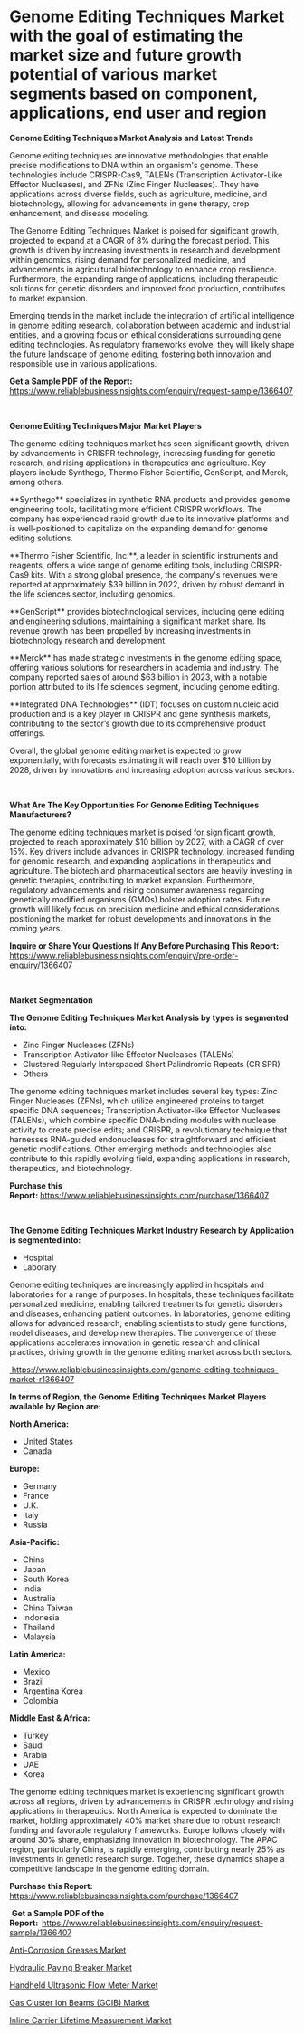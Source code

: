 <p><h1>Genome Editing Techniques Market with the goal of estimating the market size and future growth potential of various market segments based on component, applications, end user and region</h1></p><p><strong>Genome Editing Techniques Market Analysis and Latest Trends</strong></p>
<p><p>Genome editing techniques are innovative methodologies that enable precise modifications to DNA within an organism's genome. These technologies include CRISPR-Cas9, TALENs (Transcription Activator-Like Effector Nucleases), and ZFNs (Zinc Finger Nucleases). They have applications across diverse fields, such as agriculture, medicine, and biotechnology, allowing for advancements in gene therapy, crop enhancement, and disease modeling.</p><p>The Genome Editing Techniques Market is poised for significant growth, projected to expand at a CAGR of 8% during the forecast period. This growth is driven by increasing investments in research and development within genomics, rising demand for personalized medicine, and advancements in agricultural biotechnology to enhance crop resilience. Furthermore, the expanding range of applications, including therapeutic solutions for genetic disorders and improved food production, contributes to market expansion.</p><p>Emerging trends in the market include the integration of artificial intelligence in genome editing research, collaboration between academic and industrial entities, and a growing focus on ethical considerations surrounding gene editing technologies. As regulatory frameworks evolve, they will likely shape the future landscape of genome editing, fostering both innovation and responsible use in various applications.</p></p>
<p><strong>Get a Sample PDF of the Report:&nbsp;</strong> <a href="https://www.reliablebusinessinsights.com/enquiry/request-sample/1366407">https://www.reliablebusinessinsights.com/enquiry/request-sample/1366407</a></p>
<p>&nbsp;</p>
<p><strong>Genome Editing Techniques Major Market Players</strong></p>
<p><p>The genome editing techniques market has seen significant growth, driven by advancements in CRISPR technology, increasing funding for genetic research, and rising applications in therapeutics and agriculture. Key players include Synthego, Thermo Fisher Scientific, GenScript, and Merck, among others.</p><p>**Synthego** specializes in synthetic RNA products and provides genome engineering tools, facilitating more efficient CRISPR workflows. The company has experienced rapid growth due to its innovative platforms and is well-positioned to capitalize on the expanding demand for genome editing solutions.</p><p>**Thermo Fisher Scientific, Inc.**, a leader in scientific instruments and reagents, offers a wide range of genome editing tools, including CRISPR-Cas9 kits. With a strong global presence, the company's revenues were reported at approximately $39 billion in 2022, driven by robust demand in the life sciences sector, including genomics.</p><p>**GenScript** provides biotechnological services, including gene editing and engineering solutions, maintaining a significant market share. Its revenue growth has been propelled by increasing investments in biotechnology research and development.</p><p>**Merck** has made strategic investments in the genome editing space, offering various solutions for researchers in academia and industry. The company reported sales of around $63 billion in 2023, with a notable portion attributed to its life sciences segment, including genome editing.</p><p>**Integrated DNA Technologies** (IDT) focuses on custom nucleic acid production and is a key player in CRISPR and gene synthesis markets, contributing to the sector’s growth due to its comprehensive product offerings.</p><p>Overall, the global genome editing market is expected to grow exponentially, with forecasts estimating it will reach over $10 billion by 2028, driven by innovations and increasing adoption across various sectors.</p></p>
<p>&nbsp;</p>
<p><strong>What Are The Key Opportunities For Genome Editing Techniques Manufacturers?</strong></p>
<p><p>The genome editing techniques market is poised for significant growth, projected to reach approximately $10 billion by 2027, with a CAGR of over 15%. Key drivers include advances in CRISPR technology, increased funding for genomic research, and expanding applications in therapeutics and agriculture. The biotech and pharmaceutical sectors are heavily investing in genetic therapies, contributing to market expansion. Furthermore, regulatory advancements and rising consumer awareness regarding genetically modified organisms (GMOs) bolster adoption rates. Future growth will likely focus on precision medicine and ethical considerations, positioning the market for robust developments and innovations in the coming years.</p></p>
<p><strong>Inquire or Share Your Questions If Any Before Purchasing This Report:</strong> <a href="https://www.reliablebusinessinsights.com/enquiry/pre-order-enquiry/1366407">https://www.reliablebusinessinsights.com/enquiry/pre-order-enquiry/1366407</a></p>
<p>&nbsp;</p>
<p><strong>Market Segmentation</strong></p>
<p><strong>The Genome Editing Techniques Market Analysis by types is segmented into:</strong></p>
<p><ul><li>Zinc Finger Nucleases (ZFNs)</li><li>Transcription Activator-like Effector Nucleases (TALENs)</li><li>Clustered Regularly Interspaced Short Palindromic Repeats (CRISPR)</li><li>Others</li></ul></p>
<p><p>The genome editing techniques market includes several key types: Zinc Finger Nucleases (ZFNs), which utilize engineered proteins to target specific DNA sequences; Transcription Activator-like Effector Nucleases (TALENs), which combine specific DNA-binding modules with nuclease activity to create precise edits; and CRISPR, a revolutionary technique that harnesses RNA-guided endonucleases for straightforward and efficient genetic modifications. Other emerging methods and technologies also contribute to this rapidly evolving field, expanding applications in research, therapeutics, and biotechnology.</p></p>
<p><strong>Purchase this Report:&nbsp;</strong><a href="https://www.reliablebusinessinsights.com/purchase/1366407">https://www.reliablebusinessinsights.com/purchase/1366407</a></p>
<p>&nbsp;</p>
<p><strong>The Genome Editing Techniques Market Industry Research by Application is segmented into:</strong></p>
<p><ul><li>Hospital</li><li>Laborary</li></ul></p>
<p><p>Genome editing techniques are increasingly applied in hospitals and laboratories for a range of purposes. In hospitals, these techniques facilitate personalized medicine, enabling tailored treatments for genetic disorders and diseases, enhancing patient outcomes. In laboratories, genome editing allows for advanced research, enabling scientists to study gene functions, model diseases, and develop new therapies. The convergence of these applications accelerates innovation in genetic research and clinical practices, driving growth in the genome editing market across both sectors.</p></p>
<p><a href="https://www.reliablebusinessinsights.com/genome-editing-techniques-market-r1366407">&nbsp;https://www.reliablebusinessinsights.com/genome-editing-techniques-market-r1366407</a></p>
<p><strong>In terms of Region, the Genome Editing Techniques Market Players available by Region are:</strong></p>
<p>
    <p> <strong> North America: </strong>
        <ul>
            <li>United States</li>
            <li>Canada</li>
        </ul>
        </p> 
    <p> <strong> Europe: </strong>
        <ul>
            <li>Germany</li>
            <li>France</li>
            <li>U.K.</li>
            <li>Italy</li>
            <li>Russia</li>
        </ul>
        </p> 
    <p> <strong> Asia-Pacific: </strong>
        <ul>
            <li>China</li>
            <li>Japan</li>
            <li>South Korea</li>
            <li>India</li>
            <li>Australia</li>
            <li>China Taiwan</li>
            <li>Indonesia</li>
            <li>Thailand</li>
            <li>Malaysia</li>
        </ul>
        </p> 
    <p> <strong> Latin America: </strong>
        <ul>
            <li>Mexico</li>
            <li>Brazil</li>
            <li>Argentina Korea</li>
            <li>Colombia</li>
        </ul>
        </p> 
    <p> <strong> Middle East & Africa: </strong>
        <ul>
            <li>Turkey</li>
            <li>Saudi</li>
            <li>Arabia</li>
            <li>UAE</li>
            <li>Korea</li>
        </ul>
    </p>
    </p>
<p><p>The genome editing techniques market is experiencing significant growth across all regions, driven by advancements in CRISPR technology and rising applications in therapeutics. North America is expected to dominate the market, holding approximately 40% market share due to robust research funding and favorable regulatory frameworks. Europe follows closely with around 30% share, emphasizing innovation in biotechnology. The APAC region, particularly China, is rapidly emerging, contributing nearly 25% as investments in genetic research surge. Together, these dynamics shape a competitive landscape in the genome editing domain.</p></p>
<p><strong>Purchase this Report: </strong><a href="https://www.reliablebusinessinsights.com/purchase/1366407">https://www.reliablebusinessinsights.com/purchase/1366407</a></p>
<p>&nbsp;<strong>Get a Sample PDF of the Report:&nbsp;&nbsp;</strong><a href="https://www.reliablebusinessinsights.com/enquiry/request-sample/1366407">https://www.reliablebusinessinsights.com/enquiry/request-sample/1366407</a></p>
<p><strong></strong></p>
<p><p><a href="https://issuu.com/reportprime-2/docs/anti-corrosion-greases-market-size-_c3c7cbab50c383">Anti-Corrosion Greases Market</a></p><p><a href="https://www.linkedin.com/pulse/strategic-roadmap-global-hydraulic-paving-breaker-market-insights-adzdf?trackingId=kNbRHR7aS8GX6fAbSDhPBg%3D%3D">Hydraulic Paving Breaker Market</a></p><p><a href="https://www.linkedin.com/pulse/global-handheld-ultrasonic-flow-meter-market-opportunities-qwinf?trackingId=UasNgRbPT1GVLZlkjkokMw%3D%3D">Handheld Ultrasonic Flow Meter Market</a></p><p><a href="https://github.com/AshikRahman665/Market-Research-Report-List-1/blob/main/gas-cluster-ion-beams-gcib-market.md">Gas Cluster Ion Beams (GCIB) Market</a></p><p><a href="https://github.com/JudyWalsh475/Market-Research-Report-List-1/blob/main/inline-carrier-lifetime-measurement-market.md">Inline Carrier Lifetime Measurement Market</a></p></p>